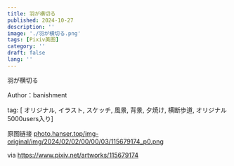 ```yaml
---
title: 羽が横切る
published: 2024-10-27
description: ''
image: './羽が横切る.png'
tags: [Pixiv美图]
category: ''
draft: false 
lang: ''
---
```


羽が横切る

Author：banishment

tag: [ オリジナル, イラスト, スケッチ, 風景, 背景, 夕焼け, 横断歩道, オリジナル5000users入り]

原图链接 [photo.hanser.top/img-original/img/2024/02/02/00/00/03/115679174_p0.png](https://photo.hanser.top/img-original/img/2024/02/02/00/00/03/115679174_p0.png)

via https://www.pixiv.net/artworks/115679174
